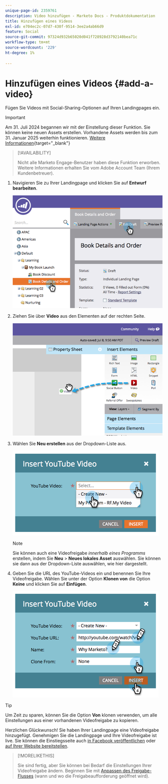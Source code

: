 ```yaml
---
unique-page-id: 2359761
description: Video hinzufügen - Marketo Docs - Produktdokumentation
title: Hinzufügen eines Videos
exl-id: e704ec2c-07d7-430f-9514-3ee2a4ab66d9
feature: Social
source-git-commit: 97324d932b65020d041f728928d3792140bea71c
workflow-type: tm+mt
source-wordcount: '229'
ht-degree: 1%

---
```


# Hinzufügen eines Videos {#add-a-video}

Fügen Sie Videos mit Social-Sharing-Optionen auf Ihren Landingpages ein.

>[!IMPORTANT]
>
>Am 31. Juli 2024 begannen wir mit der Einstellung dieser Funktion. Sie können keine neuen Assets erstellen. Vorhandene Assets werden bis zum 31. Januar 2025 weiterhin funktionieren. [Weitere Informationen](https://nation.marketo.com/t5/employee-blogs/marketo-engage-social-features-deprecation/ba-p/351977){target="_blank"}

>[!AVAILABILITY]
>
>Nicht alle Marketo Engage-Benutzer haben diese Funktion erworben. Weitere Informationen erhalten Sie vom Adobe Account Team (Ihrem Kundenbetreuer).

1. Navigieren Sie zu Ihrer Landingpage und klicken Sie auf **Entwurf bearbeiten**.

   ![](assets/image2014-9-23-16-3a49-3a49.png)

1. Ziehen Sie über **Video** aus den Elementen auf der rechten Seite.

   ![](assets/image2014-9-23-16-3a51-3a0.png)

1. Wählen Sie **Neu erstellen** aus der Dropdown-Liste aus.

   ![](assets/image2014-9-23-16-3a51-3a11.png)

   >[!NOTE]
   >
   >Sie können auch eine Videofreigabe _innerhalb eines Programms_ erstellen, indem Sie **Neu** > **Neues lokales Asset** auswählen. Sie können sie dann aus der Dropdown-Liste auswählen, wie hier dargestellt.

1. Geben Sie die URL des YouTube-Videos ein und benennen Sie Ihre Videofreigabe. Wählen Sie unter der Option **Klonen von** die Option **Keine** und klicken Sie auf **Einfügen**.

   ![](assets/image2014-9-23-16-3a51-3a32.png)

>[!TIP]
>
>Um Zeit zu sparen, können Sie die Option **Von** klonen verwenden, um alle Einstellungen aus einer vorhandenen Videofreigabe zu kopieren.

Herzlichen Glückwunsch! Sie haben Ihrer Landingpage eine Videofreigabe hinzugefügt. Genehmigen Sie die Landingpage und Ihre Videofreigabe ist live. Sie können die Einstiegsseite auch [in Facebook veröffentlichen](/help/marketo/product-docs/demand-generation/facebook/publish-landing-pages-to-facebook.md) oder [auf Ihrer Website bereitstellen](/help/marketo/product-docs/demand-generation/social/configuring-social-actions/customize-video-share-flow.md).

>[!MORELIKETHIS]
>
>Sie sind fertig, aber Sie können bei Bedarf die Einstellungen Ihrer Videofreigabe ändern. Beginnen Sie mit [Anpassen des Freigabe-Flusses](/help/marketo/product-docs/demand-generation/social/configuring-social-actions/customize-video-share-flow.md) (wann und wo die Freigabeaufforderung geöffnet wird).
